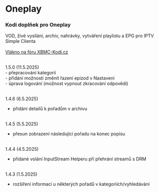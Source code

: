 <h1>Oneplay</h1>
<p>
<h3>Kodi doplňek pro Oneplay</h3>
<p>
VOD, živé vysílání, archiv, nahrávky, vytváření playlistu a EPG pro IPTV Simple Clienta<br><br>
<a href="https://www.xbmc-kodi.cz/prispevek-oneplay">Vlákno na fóru XBMC-Kodi.cz</a><br><br>
</p>
<p>
1.5.0 (11.5.2025)<br>
- přepracování kategorií<br>
- přidání možnosti změnit řazení epizod v Nastavení<br>
- úprava logování (možnost vypnout zkracování odpovědí)<br><br>

1.4.6 (6.5.2025)<br>
- přidání detailů k pořadům v archivu<br><br>

1.4.5 (5.5.2025)<br>
- přesun zobrazení následující pořadu na konec popisu<br><br>

1.4.4 (4.5.2025)<br>
- přidané volání InputStream Helperu při přehrání streamů s DRM<br><br>

1.4.3 (1.5.2025)<br>
- rozšíření informací u některých pořadů v kategoriích/vyhledávání<br><br>
</p>
